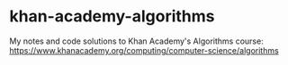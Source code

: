 # khan-academy-algorithms
My notes and code solutions to Khan Academy's Algorithms course: https://www.khanacademy.org/computing/computer-science/algorithms
